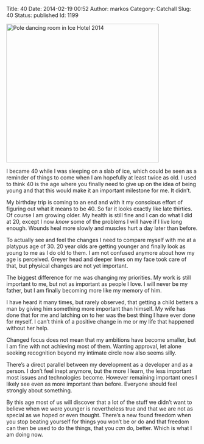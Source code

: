 Title: 40
Date: 2014-02-19 00:52
Author: markos
Category: Catchall
Slug: 40
Status: published
Id: 1199

<div>
 <p class="aligncenter">
  <img alt="Pole dancing room in Ice Hotel 2014" height="365" src="http://markos.gaivo.net/images/ice_hotel.jpg" width="400"/>
 </p>
 <p>
  I became 40 while I was sleeping on a slab of ice, which could be seen as a reminder of things to come when I am hopefully at least twice as old. I used to think 40 is the age where you finally need to give up on the idea of being young and that this would make it an important milestone for me. It didn’t.
 </p>
 <p>
  My birthday trip is coming to an end and with it my conscious effort of figuring out what it means to be 40. So far it looks exactly like late thirties. Of course I am growing older. My health is still fine and I can do what I did at 20, except I now
  <em>
   know
  </em>
  some of the problems I will have if I live long enough. Wounds heal more slowly and muscles hurt a day later than before.
 </p>
 <p>
  To actually see and feel the changes I need to compare myself with me at a platypus age of 30. 20 year olds are getting younger and finally look as young to me as I do old to them. I am not confused anymore about how my age is perceived. Greyer head and deeper lines on my face took care of that, but physical changes are not yet important.
 </p>
 <p>
  The biggest difference for me was changing my priorities. My work is still important to me, but not as important as people I love. I will never be my father, but I am finally becoming more like my memory of him.
 </p>
 <p>
  I have heard it many times, but rarely observed, that getting a child betters a man by giving him something more important than himself. My wife has done that for me and latching on to her was the best thing I have ever done for myself. I can’t think of a positive change in me or my life that happened without her help.
 </p>
 <p>
  Changed focus does not mean that my ambitions have become smaller, but I am fine with not achieving most of them. Wanting approval, let alone seeking recognition beyond my intimate circle now also seems silly.
 </p>
 <p>
  There’s a direct parallel between my development as a developer and as a person. I don’t feel inept anymore, but the more I learn, the less important most issues and technologies become. However remaining important ones I likely see even as more important than before. Everyone should feel strongly about something.
 </p>
 <p>
  By this age most of us will discover that a lot of the stuff we didn’t want to believe when we were younger is nevertheless true and that we are not as special as we hoped or even thought. There’s a new found freedom when you stop beating yourself for things you won’t be or do and that freedom can then be used to do the things, that you
  <em>
   can
  </em>
  do, better. Which is what I am doing now.
 </p>
</div>
